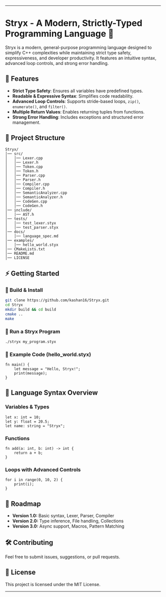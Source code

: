 ---

# **Stryx - A Modern, Strictly-Typed Programming Language** 🚀  

Stryx is a modern, general-purpose programming language designed to simplify C++ complexities while maintaining strict type safety, expressiveness, and developer productivity. It features an intuitive syntax, advanced loop controls, and strong error handling.

## **📌 Features**
- **Strict Type Safety**: Ensures all variables have predefined types.
- **Readable & Expressive Syntax**: Simplifies code readability.
- **Advanced Loop Controls**: Supports stride-based loops, `zip()`, `enumerate()`, and `filter()`.
- **Multiple Return Values**: Enables returning tuples from functions.
- **Strong Error Handling**: Includes exceptions and structured error management.

## **📂 Project Structure**
```
Stryx/
│── src/
│   │── Lexer.cpp
│   │── Lexer.h
│   │── Token.cpp
│   │── Token.h
│   │── Parser.cpp
│   │── Parser.h
│   │── Compiler.cpp
│   │── Compiler.h
│   │── SemanticAnalyzer.cpp
│   │── SemanticAnalyzer.h
│   │── CodeGen.cpp
│   │── CodeGen.h
│── include/
│   │── AST.h
│── tests/
│   │── test_lexer.styx
│   │── test_parser.styx
│── docs/
│   │── language_spec.md
│── examples/
│   │── hello_world.styx
│── CMakeLists.txt
│── README.md
│── LICENSE
```

## **⚡ Getting Started**
### **🔹 Build & Install**
```sh
git clone https://github.com/kashan16/Stryx.git
cd Stryx
mkdir build && cd build
cmake ..
make
```

### **🔹 Run a Stryx Program**
```sh
./stryx my_program.styx
```

### **🔹 Example Code (hello_world.styx)**
```stryx
fn main() {
    let message = "Hello, Stryx!";
    print(message);
}
```

## **📜 Language Syntax Overview**
### **Variables & Types**
```stryx
let x: int = 10;
let y: float = 20.5;
let name: string = "Stryx";
```

### **Functions**
```stryx
fn add(a: int, b: int) -> int {
    return a + b;
}
```

### **Loops with Advanced Controls**
```stryx
for i in range(0, 10, 2) {
    print(i);
}
```

## **🚧 Roadmap**
- **Version 1.0:** Basic syntax, Lexer, Parser, Compiler
- **Version 2.0:** Type inference, File handling, Collections
- **Version 3.0:** Async support, Macros, Pattern Matching

## **🛠 Contributing**
Feel free to submit issues, suggestions, or pull requests.

## **📄 License**
This project is licensed under the MIT License.

---